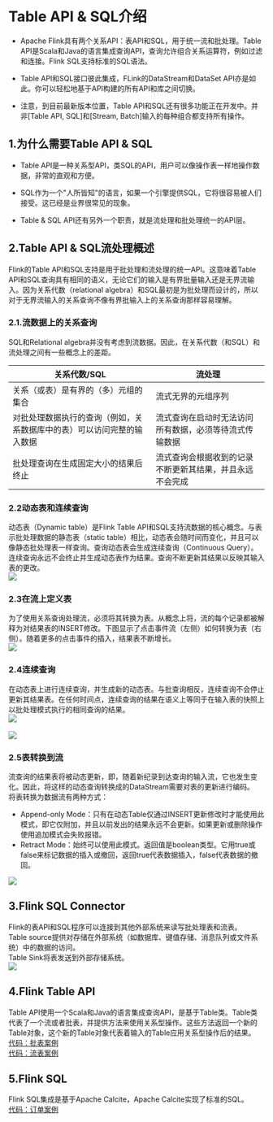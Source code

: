 # Table API & SQL介绍

- Apache Flink具有两个关系API：表API和SQL，用于统一流和批处理。Table API是Scala和Java的语言集成查询API，查询允许组合关系运算符，例如过滤和连接。Flink SQL支持标准的SQL语法。

- Table API和SQL接口彼此集成，FLink的DataStream和DataSet API亦是如此。你可以轻松地基于API构建的所有API和库之间切换。

- 注意，到目前最新版本位置，Table API和SQL还有很多功能正在开发中。并非[Table API, SQL]和[Stream, Batch]输入的每种组合都支持所有操作。

## 1.为什么需要Table API & SQL

- Table API是一种关系型API，类SQL的API，用户可以像操作表一样地操作数据，非常的直观和方便。

- SQL作为一个"人所皆知"的语言，如果一个引擎提供SQL，它将很容易被人们接受。这已经是业界很常见的现象。

- Table & SQL API还有另外一个职责，就是流处理和批处理统一的API层。

## 2.Table API & SQL流处理概述

Flink的Table API和SQL支持是用于批处理和流处理的统一API。这意味着Table API和SQL查询具有相同的语义，无论它们的输入是有界批量输入还是无界流输入。因为关系代数（relational algebra）和SQL最初是为批处理而设计的，所以对于无界流输入的关系查询不像有界批输入上的关系查询那样容易理解。

### 2.1.流数据上的关系查询

SQL和Relational algebra并没有考虑到流数据。因此，在关系代数（和SQL）和流处理之间有一些概念上的差距。
<br/>
<table>
    <thead>
        <tr>
            <th>关系代数/SQL</th>
            <th>流处理</th>
        </tr>
    </thead>
    <tbody>
        <tr>
            <td>关系（或表）是有界的（多）元组的集合</td>
            <td>流式无界的元组序列</td>
        </tr>
        <tr>
            <td>对批处理数据执行的查询（例如，关系数据库中的表）可以访问完整的输入数据</td>
            <td>流式查询在启动时无法访问所有数据，必须等待流式传输数据</td>
        </tr>
        <tr>
            <td>批处理查询在生成固定大小的结果后终止</td>
            <td>流式查询会根据收到的记录不断更新其结果，并且永远不会完成</td>
        </tr>
    </tbody>
</table>

### 2.2动态表和连续查询

动态表（Dynamic table）是Flink Table API和SQL支持流数据的核心概念。与表示批处理数据的静态表（static table）相比，动态表会随时间而变化，并且可以像静态批处理表一样查询。查询动态表会生成连续查询（Continuous Query）。连续查询永远不会终止并生成动态表作为结果。查询不断更新其结果以反映其输入表的更改。
<br/>
![](https://github.com/buildupchao/ImgStore/blob/master/blog/flink/flink-foundation/dynamic-table-and-continuous-query-1.png?raw=true)

### 2.3在流上定义表

为了使用关系查询处理流，必须将其转换为表。从概念上将，流的每个记录都被解释为对结果表的INSERT修改。下图显示了点击事件流（左侧）如何转换为表（右侧）。随着更多的点击事件的插入，结果表不断增长。
<br/>
![](https://github.com/buildupchao/ImgStore/blob/master/blog/flink/flink-foundation/dynamic-table-and-continuous-query-2.png?raw=true)

### 2.4连续查询

在动态表上进行连续查询，并生成新的动态表。与批查询相反，连续查询不会停止更新其结果表。在任何时间点，连续查询的结果在语义上等同于在输入表的快照上以批处理模式执行的相同查询的结果。
<br/>
![](https://github.com/buildupchao/ImgStore/blob/master/blog/flink/flink-foundation/dynamic-table-and-continuous-query-3.png?raw=true)
<br/>
<br/>
![](https://github.com/buildupchao/ImgStore/blob/master/blog/flink/flink-foundation/dynamic-table-and-continuous-query-4.png?raw=true)
<br/>

### 2.5表转换到流

流查询的结果表将被动态更新，即，随着新纪录到达查询的输入流，它也发生变化。因此，将这样的动态查询转换成的DataStream需要对表的更新进行编码。
<br/>
将表转换为数据流有两种方式：
<br/>
- Append-only Mode：只有在动态Table仅通过INSERT更新修改时才能使用此模式，即它仅附加，并且以前发出的结果永远不会更新。如果更新或删除操作使用追加模式会失败报错。
- Retract Mode：始终可以使用此模式。返回值是boolean类型。它用true或false来标记数据的插入或撤回，返回true代表数据插入，false代表数据的撤回。

![](https://github.com/buildupchao/ImgStore/blob/master/blog/flink/flink-foundation/dynamic-table-and-continuous-query-5.png?raw=true)

## 3.Flink SQL Connector

Flink的表API和SQL程序可以连接到其他外部系统来读写批处理表和流表。<br/>
Table source提供对存储在外部系统（如数据库、键值存储、消息队列或文件系统）中的数据的访问。<br/>
Table Sink将表发送到外部存储系统。
<br/>
![](https://github.com/buildupchao/ImgStore/blob/master/blog/flink/flink-foundation/dynamic-table-and-continuous-query-6.png?raw=true)

## 4.Flink Table API

Table API使用一个Scala和Java的语言集成查询API，是基于Table类。Table类代表了一个流或者批表，并提供方法来使用关系型操作。这些方法返回一个新的Table对象，这个新的Table对象代表着输入的Table应用关系型操作后的结果。
<br/>
[代码：批表案例](https://github.com/buildupchao/flink-examples/blob/master/src/main/java/com/buildupchao/flinkexamples/batch/api/BatchTableExample.java)
<br/>
[代码：流表案例](https://github.com/buildupchao/flink-examples/blob/master/src/main/java/com/buildupchao/flinkexamples/stream/StreamTableApiAndSqlExample.java)
<br/>

## 5.Flink SQL

Flink SQL集成是基于Apache Calcite，Apache Calcite实现了标准的SQL。
<br/>
[代码：订单案例](https://github.com/buildupchao/flink-examples/blob/master/src/main/java/com/buildupchao/flinkexamples/batch/sql/BatchOrderCaseSQLExample.java)